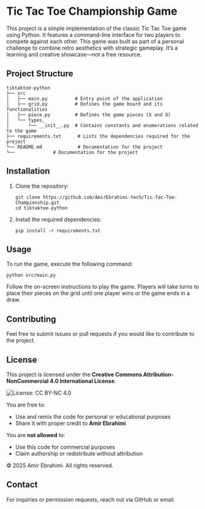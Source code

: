 # Tic Tac Toe Championship Game

This project is a simple implementation of the classic Tic Tac Toe game using Python. It features a command-line interface for two players to compete against each other.
This game was built as part of a personal challenge to combine retro aesthetics with strategic gameplay. It’s a learning and creative showcase—not a free resource.

## Project Structure

```
tiktaktoe-python
├── src
│   ├── main.py          # Entry point of the application
│   ├── grid.py          # Defines the game board and its functionalities
│   ├── piece.py         # Defines the game pieces (X and O)
│   └── types_
│       └── __init__.py  # Contains constants and enumerations related to the game
├── requirements.txt      # Lists the dependencies required for the project
└── README.md             # Documentation for the project
└──              # Documentation for the project
```

## Installation

1. Clone the repository:
   ```
   git clone https://github.com/AmirEbrahimi-tech/Tic-Tac-Toe-Championship.git
   cd tiktaktoe-python
   ```

2. Install the required dependencies:
   ```
   pip install -r requirements.txt
   ```

## Usage

To run the game, execute the following command:
```
python src/main.py
```

Follow the on-screen instructions to play the game. Players will take turns to place their pieces on the grid until one player wins or the game ends in a draw.

## Contributing

Feel free to submit issues or pull requests if you would like to contribute to the project.

## License

This project is licensed under the **Creative Commons Attribution-NonCommercial 4.0 International License**.

![License: CC BY-NC 4.0](https://img.shields.io/badge/License-CC%20BY--NC%204.0-lightgrey.svg)


You are free to:
- Use and remix the code for personal or educational purposes
- Share it with proper credit to **Amir Ebrahimi**

You are **not allowed** to:
- Use this code for commercial purposes
- Claim authorship or redistribute without attribution

© 2025 Amir Ebrahimi. All rights reserved.

## Contact

For inquiries or permission requests, reach out via GitHub or email.